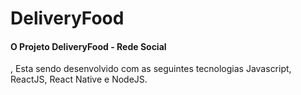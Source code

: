 # DeliveryFood
<h4>O Projeto DeliveryFood - Rede Social</h4>, Esta sendo desenvolvido com as seguintes tecnologias Javascript, ReactJS, React Native e NodeJS.

